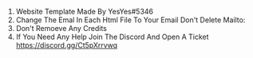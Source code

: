 1. Website Template Made By YesYes#5346
2. Change The Emal In Each Html File To Your Email Don't Delete Mailto:
3. Don't Remoeve Any Credits
4. If You Need Any Help Join The Discord And Open A Ticket https://discord.gg/Ct5pXrrvwq
